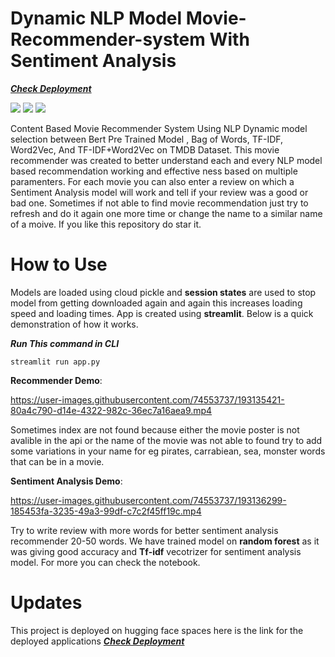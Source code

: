 # Dynamic NLP Model Movie-Recommender-system With Sentiment Analysis  
<a href = 'https://huggingface.co/spaces/TusharNautiyal/Dynamic-Movie-Recommender-With-Sentiment-Analysis'/>***Check Deployment***</a>

<a href="https://www.linkedin.com/in/tusharnautiyal/"> <img src = "https://img.shields.io/badge/LinkedIn-0077B5?style=for-the-badge&logo=linkedin&logoColor=white"/></a> <img src = "https://img.shields.io/badge/Python-FFD43B?style=for-the-badge&logo=python&logoColor=blue"/> <img src = "https://img.shields.io/badge/Streamlit-FF4B4B?style=for-the-badge&logo=Streamlit&logoColor=white"/> 

Content Based Movie Recommender System Using NLP Dynamic model selection between Bert Pre Trained Model , Bag of Words, TF-IDF, Word2Vec, And TF-IDF+Word2Vec on TMDB Dataset.
This movie recommender was created to better understand each and every NLP model based recommendation working and effective ness based on multiple paramenters.
For each movie you can also enter a review on which a Sentiment Analysis model will work and tell if your review was a good or bad one. 
Sometimes if not able to find movie recommendation just try to refresh and do it again one more time or change the name to a similar name of a moive.
If you like this repository do star it.
# How to Use
Models are loaded using cloud pickle and **session states** are used to stop model from getting downloaded again and again this increases loading speed and loading times. App is created using **streamlit**. Below is a quick demonstration of how it works.

***Run This command in CLI***

```
streamlit run app.py
```

**Recommender Demo**:

https://user-images.githubusercontent.com/74553737/193135421-80a4c790-d14e-4322-982c-36ec7a16aea9.mp4

Sometimes index are not found because either the movie poster is not avalible in the api or the name of the movie was not able to found try to add some variations in your name for eg pirates, carrabiean, sea, monster words that can be in a movie.

**Sentiment Analysis Demo**:

https://user-images.githubusercontent.com/74553737/193136299-185453fa-3235-49a3-99df-c7c2f45ff19c.mp4

Try to write review with more words for better sentiment analysis recommender 20-50 words. We have trained model on **random forest** as it was giving good accuracy and **Tf-idf** vecotrizer for  sentiment analysis model. For more you can check the notebook.

# Updates
This project is deployed on hugging face spaces here is the link for the deployed applications <a href = 'https://huggingface.co/spaces/TusharNautiyal/Dynamic-Movie-Recommender-With-Sentiment-Analysis'/>***Check Deployment***</a>
